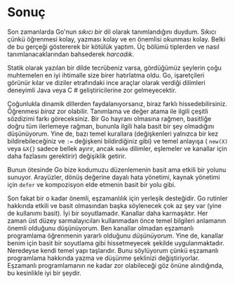 # Sonuç

Son zamanlarda Go'nun *sıkıcı bir* dil olarak tanımlandığını duydum. Sıkıcı çünkü öğrenmesi kolay, yazması kolay ve en önemlisi okunması kolay. Belki de bu gerçeği göstererek bir kötülük yaptım. Üç bölümü tiplerden ve nasıl tanımlanacaklarından bahsederek *harcadık*.

Statik olarak yazılan bir dilde tecrübeniz varsa, gördüğümüz şeylerin çoğu muhtemelen en iyi ihtimalle size birer hatırlatma oldu. Go, işaretçileri görünür kılar ve diziler etrafındaki ince araçlar olarak verdiği dilimleri deneyimli Java veya C # geliştiricilerine zor gelmeyecektir.

Çoğunlukla dinamik dillerden faydalanıyorsanız, biraz farklı hissedebilirsiniz. Öğrenmesi *biraz* zor olabilir. Tanımlama ve değer atama ile ilgili çeşitli sözdizimi farkı göreceksiniz. Bir Go hayranı olmasına rağmen, basitliğe doğru tüm ilerlemeye rağman, bununla ilgili hala basit bir şey olmadığını düşünüyorum. Yine de, bazı temel kurallara (değişkenleri yalnızca bir kez bildirebileceğiniz ve `:=` değişkeni bildirdiğiniz gibi) ve temel anlayışa ( `new(X)` veya `&X{}` sadece bellek ayırır, ancak `make`  dilimler, eşlemeler ve kanallar için daha fazlasını gerektirir) değişiklik getirir.

Bunun ötesinde Go bize kodumuzu düzenlemenin basit ama etkili bir yolunu sunuyor. Arayüzler, dönüş değerine dayalı hata yönetimi, kaynak yönetimi için `defer` ve kompozisyon elde etmenin basit bir yolu gibi.

Son fakat bir o kadar önemli, eşzamanlılık için yerleşik desteğidir. Go rutinler hakkında etkili ve basit olmasından başka söylenecek çok az şey var (yine de kullanımı basit). İyi bir soyutlamadır. Kanallar daha karmaşıktır. Her zaman üst düzey sarmalayıcıları kullanmadan önce temel bilgileri anlamanın önemli olduğunu düşünüyorum. Ben kanallar olmadan eşzamanlı programlama öğrenmenin yararlı olduğunu *düşünüyorum*. Yine de, kanallar benim için basit bir soyutlama gibi hissetmeyecek şekilde uygulanmaktadır. Neredeyse kendi temel yapı taşlarıdır. Bunu söylüyorum çünkü eşzamanlı programlama hakkında yazma ve düşünme şeklinizi değiştiriyorlar. Eşzamanlı programlamanın ne kadar zor olabileceği göz önüne alındığında, bu kesinlikle iyi bir şeydir.

